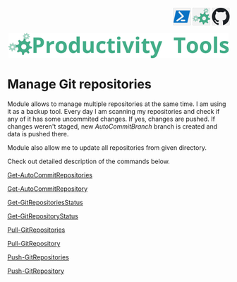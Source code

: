 <!--Category:PowerShell--> 
 <p align="right">
    <a href="https://www.powershellgallery.com/packages/ProductivityTools.ManageGitRepositories/"><img src="Images/Header/Powershell_border_40px.png" /></a>
    <a href="http://productivitytools.tech/clone-git-repositories/"><img src="Images/Header/ProductivityTools_green_40px_2.png" /><a> 
    <a href="https://github.com/pwujczyk/ProductivityTools.ManageGitRepositories"><img src="Images/Header/Github_border_40px.png" /></a>
</p>
<p align="center">
    <a href="http://http://productivitytools.tech/">
        <img src="Images/Header/LogoTitle_green_500px.png" />
    </a>
</p>

# Manage Git repositories


Module allows to manage multiple repositories at the same time. I am using it as a backup tool. Every day I am scanning my repositories and check if any of it has some uncommited changes. If yes, changes are pushed. If changes weren't staged, new *AutoCommitBranch* branch is created and data is pushed there.

Module also allow me to update all repositories from given directory.

Check out detailed description of the commands below.


[Get-AutoCommitRepositories](./ProductivityTools.ManageGitRepositories/docs/Get-AutoCommitRepositories.md)

[Get-AutoCommitRepository](./ProductivityTools.ManageGitRepositories/docs/Get-AutoCommitRepository.md)

[Get-GitRepositoriesStatus](./ProductivityTools.ManageGitRepositories/docs/Get-GitRepositoriesStatus.md)

[Get-GitRepositoryStatus](./ProductivityTools.ManageGitRepositories/docs/Get-GitRepositoryStatus.md)

[Pull-GitRepositories](./ProductivityTools.ManageGitRepositories/docs/Pull-GitRepositories.md)

[Pull-GitRepository](./ProductivityTools.ManageGitRepositories/docs/Pull-GitRepository.md)

[Push-GitRepositories](./ProductivityTools.ManageGitRepositories/docs/Push-GitRepositories.md)

[Push-GitRepository](./ProductivityTools.ManageGitRepositories/docs/Push-GitRepository.md)
